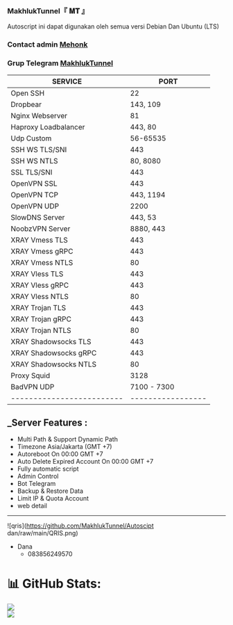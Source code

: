 ### MakhlukTunnel『 𝐌𝐓 』
 Autoscript ini dapat digunakan oleh semua versi Debian Dan Ubuntu (LTS)

### Contact admin [Mehonk](https://t.me/mehonk_cs)
### Grup Telegram [MakhlukTunnel](https://t.me/makhluktunnel)

|        SERVICE          |      PORT       |
|-------------------------|-----------------|
| Open SSH                |  22             |
| Dropbear                |  143, 109       |
| Nginx Webserver         |  81             |
| Haproxy Loadbalancer    |  443, 80        |
| Udp Custom              |  56-65535       |
| SSH WS TLS/SNI          |  443            |
| SSH WS NTLS             |  80, 8080       |
| SSL TLS/SNI             |  443            |
| OpenVPN SSL             |  443            |
| OpenVPN TCP             |  443, 1194      |
| OpenVPN UDP             |  2200           |
| SlowDNS Server          |  443, 53        |
| NoobzVPN Server         |  8880, 443      |
| XRAY Vmess TLS          |  443            |
| XRAY Vmess gRPC         |  443            |
| XRAY Vmess NTLS         |  80             |
| XRAY Vless TLS          |  443            |
| XRAY Vless gRPC         |  443            |
| XRAY Vless NTLS         |  80             |
| XRAY Trojan TLS         |  443            |
| XRAY Trojan gRPC        |  443            |
| XRAY Trojan NTLS        |  80             |
| XRAY Shadowsocks TLS    |  443            |
| XRAY Shadowsocks gRPC   |  443            |
| XRAY Shadowsocks NTLS   |  80             |
| Proxy Squid             |  3128           |
| BadVPN UDP              |  7100 - 7300    |
|-------------------------|-----------------|

## _Server Features :
- Multi Path & Support Dynamic Path
- Timezone Asia/Jakarta (GMT +7)
- Autoreboot On 00:00 GMT +7 
- Auto Delete Expired Account On 00:00 GMT +7
- Fully automatic script 
- Admin Control
- Bot Telegram 
- Backup & Restore Data
- Limit IP & Quota Account
- web detail
---
![qris](https://github.com/MakhlukTunnel/Autoscipt dan/raw/main/QRIS.png)
- Dana
  - 083856249570

# 📊 GitHub Stats:
![](https://github-readme-stats.vercel.app/api?username=MakhlukTunnel&theme=white&hide_border=false&include_all_commits=false&count_private=false)<br/>
![](https://github-readme-streak-stats.herokuapp.com/?user=MakhlukTunnel&theme=white&hide_border=false)<br/>

